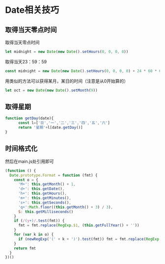 # Date相关技巧

## 取得当天零点时间

取得当天零点时间

```jsx
let midnight = new Date(new Date().setHours(0, 0, 0, 0))
```

取得当天23：59：59

```jsx
const midnight = new Date(new Date().setHours(0, 0, 0, 0) + 24 * 60 * 60 * 1000 - 1)
```

用类似的方法可以获得某月，某日的时间（注意是从0开始算的）

```jsx
let oct = new Date(new Date().setMonth(9))
```

## 取得星期

```jsx
function getDay(date){
	  const l=['日','一','二','三','四','五','六']
	  return '星期'+l[date.getDay()]
}
```

## 时间格式化

然后在main.js处引用即可

```jsx
(function () {
  Date.prototype.Format = function (fmt) {
    const o = {
      'M+': this.getMonth() + 1,
      'd+': this.getDate(),
      'h+': this.getHours(),
      'm+': this.getMinutes(),
      's+': this.getSeconds(),
      'q+':Math.floor((this.getMonth() + 3) / 3),
      S: this.getMilliseconds()
    }
    if (/(y+)/.test(fmt)) {
      fmt = fmt.replace(RegExp.$1, (this.getFullYear() + ''))
    }
    for (var k in o) {
      if (newRegExp('(' + k + ')').test(fmt)) fmt = fmt.replace(RegExp.$1, (RegExp.$1.length === 1) ? (o[k]) : (('00' + o[k]).substr(('' + o[k]).length)))
    }
    return fmt
  }
})()

```
